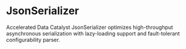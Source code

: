 # JsonSerializer
Accelerated Data Catalyst JsonSerializer optimizes high-throughput asynchronous serialization with lazy-loading support and fault-tolerant configurability parser.

